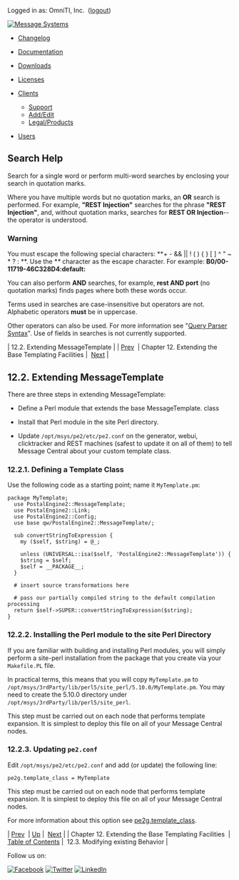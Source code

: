 Logged in as: OmniTI, Inc.  ([logout](https://support.messagesystems.com/logout.php))

[![Message Systems](https://support.messagesystems.com/images/ms-white205.png)](https://support.messagesystems.com/start.php) 

*   [Changelog](https://support.messagesystems.com/start.php?show=changelog)
*   [Documentation](https://support.messagesystems.com/docs/)
*   [Downloads](https://support.messagesystems.com/start.php)

*   [Licenses](https://support.messagesystems.com/license_summary.php)
*   <a href="">Clients</a>
    *   [Support](https://support.messagesystems.com/cs.php)
    *   [Add/Edit](https://support.messagesystems.com/edit_client.php)
    *   [Legal/Products](https://support.messagesystems.com/edit_products.php)
*   [Users](https://support.messagesystems.com/edit_customer.php)

## Search Help

Search for a single word or perform multi-word searches by enclosing your search in quotation marks.

Where you have multiple words but no quotation marks, an **OR** search is performed. For example, **"REST Injection"** searches for the phrase **"REST Injection"**, and, without quotation marks, searches for **REST OR Injection**--the operator is understood.

### Warning

You must escape the following special characters: **+ - && || ! ( ) { } [ ] ^ " ~ * ? : \**. Use the **\** character as the escape character. For example: **B0/00-11719-46C328D4\:default\:**

You can also perform **AND** searches, for example, **rest AND port** (no quotation marks) finds pages where both these words occur.

Terms used in searches are case-insensitive but operators are not. Alphabetic operators **must** be in uppercase.

Other operators can also be used. For more information see "[Query Parser Syntax](https://lucene.apache.org/core/old_versioned_docs/versions/3_0_0/queryparsersyntax.html)". Use of fields in searches is not currently supported.

| 12.2. Extending MessageTemplate |
| [Prev](extending.message.template.php)  | Chapter 12. Extending the Base Templating Facilities |  [Next](extending.message.template.modify.behavior.php) |

## 12.2. Extending MessageTemplate

There are three steps in extending MessageTemplate:

*   Define a Perl module that extends the base MessageTemplate. class

*   Install that Perl module in the site Perl directory.

*   Update `/opt/msys/pe2/etc/pe2.conf` on the generator, webui, clicktracker and REST machines (safest to update it on all of them) to tell Message Central about your custom template class.

### 12.2.1. Defining a Template Class

Use the following code as a starting point; name it `MyTemplate.pm`:

```
package MyTemplate;
  use PostalEngine2::MessageTemplate;
  use PostalEngine2::Link;
  use PostalEngine2::Config;
  use base qw/PostalEngine2::MessageTemplate/;

  sub convertStringToExpression {
    my ($self, $string) = @_;

    unless (UNIVERSAL::isa($self, 'PostalEngine2::MessageTemplate')) {
    $string = $self;
    $self = __PACKAGE__;
  }

  # insert source transformations here

  # pass our partially compiled string to the default compilation processing
  return $self->SUPER::convertStringToExpression($string);
}
```

### 12.2.2. Installing the Perl module to the site Perl Directory

If you are familiar with building and installing Perl modules, you will simply perform a site-perl installation from the package that you create via your `Makefile.PL` file.

In practical terms, this means that you will copy `MyTemplate.pm` to `/opt/msys/3rdParty/lib/perl5/site_perl/5.10.0/MyTemplate.pm`. You may need to create the 5.10.0 directory under `/opt/msys/3rdParty/lib/perl5/site_perl`.

This step must be carried out on each node that performs template expansion. It is simplest to deploy this file on all of your Message Central nodes.

### 12.2.3. Updating `pe2.conf`

Edit `/opt/msys/pe2/etc/pe2.conf` and add (or update) the following line:

`pe2g.template_class = MyTemplate`

This step must be carried out on each node that performs template expansion. It is simplest to deploy this file on all of your Message Central nodes.

For more information about this option see [pe2g.template_class](conf.mcg.pe2g.template_class.php "pe2g.template_class").

| [Prev](extending.message.template.php)  | [Up](extending.message.template.php) |  [Next](extending.message.template.modify.behavior.php) |
| Chapter 12. Extending the Base Templating Facilities  | [Table of Contents](index.php) |  12.3. Modifying existing Behavior |

Follow us on:

[![Facebook](https://support.messagesystems.com/images/icon-facebook.png)](http://www.facebook.com/messagesystems) [![Twitter](https://support.messagesystems.com/images/icon-twitter.png)](http://twitter.com/#!/MessageSystems) [![LinkedIn](https://support.messagesystems.com/images/icon-linkedin.png)](http://www.linkedin.com/company/message-systems)